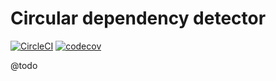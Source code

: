 
# Circular dependency detector

[![CircleCI](https://circleci.com/gh/Sweetchuck/cdd.svg?style=svg)](https://circleci.com/gh/Sweetchuck/cdd)
[![codecov](https://codecov.io/gh/Sweetchuck/cdd/branch/master/graph/badge.svg)](https://codecov.io/gh/Sweetchuck/cdd)

@todo
